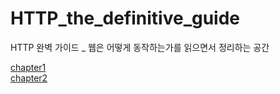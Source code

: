# HTTP_the_definitive_guide

HTTP 완벽 가이드 \_ 웹은 어떻게 동작하는가를 읽으면서 정리하는 공간

[chapter1](chapter1.md)  
[chapter2](chapter2.md)
